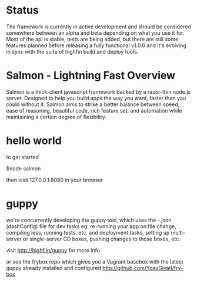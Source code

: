 # Status
The framework is currently in active development and should be considered somewhere between an alpha and beta depending on what you use it for. Most of the api is stable, tests are being added, but there are still some features planned before releasing a fully functional v1.0.0 and it's evolving in sync with the suite of highfin build and deploy tools.

# Salmon - Lightning Fast Overview
Salmon is a thick-client javascript framework backed by a razor-thin node.js server. Designed to help you build apps the way you want, faster than you could without it. Salmon aims to strike a better balance between speed, ease of reasoning, beautiful code, rich feature set, and automation while maintaining a certain degree of flexibility.

# hello world
to get started

$node salmon

then visit 127.0.0.1:8080 in your browser

# guppy
we're concurrently developing the guppy tool, which uses the -.json (dashConfig) file for dev tasks eg: re-running your app on file change, compiling less, running tests, etc. and deployment tasks, setting up multi-server or single-server CD boxes, pushing changes to those boxes, etc.

visit http://highf.in/guppy for more info

or see the frybox repo which gives you a Vagrant basebox with the latest guppy already installed and configured http://github.com/YoavGivati/fry-box

